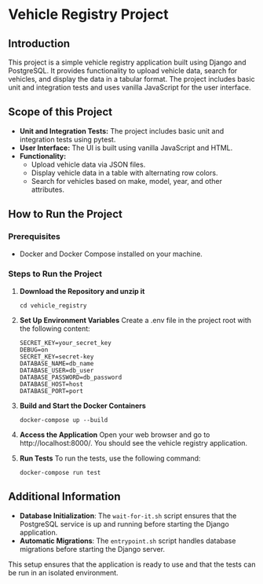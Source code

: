 # Vehicle Registry Project

## Introduction

This project is a simple vehicle registry application built using Django and PostgreSQL. It provides functionality to upload vehicle data, search for vehicles, and display the data in a tabular format. The project includes basic unit and integration tests and uses vanilla JavaScript for the user interface.

## Scope of this Project

- **Unit and Integration Tests:** The project includes basic unit and integration tests using pytest.
- **User Interface:** The UI is built using vanilla JavaScript and HTML.
- **Functionality:** 
  - Upload vehicle data via JSON files.
  - Display vehicle data in a table with alternating row colors.
  - Search for vehicles based on make, model, year, and other attributes.

## How to Run the Project

### Prerequisites

- Docker and Docker Compose installed on your machine.

### Steps to Run the Project

1. **Download the Repository and unzip it**

   ```
   cd vehicle_registry
   ```

2. **Set Up Environment Variables**
    Create a .env file in the project root with the following content:

    ```
    SECRET_KEY=your_secret_key
    DEBUG=on
    SECRET_KEY=secret-key
    DATABASE_NAME=db_name
    DATABASE_USER=db_user
    DATABASE_PASSWORD=db_password
    DATABASE_HOST=host
    DATABASE_PORT=port
    ```

3. **Build and Start the Docker Containers**
   ```
   docker-compose up --build
   ```

4. **Access the Application**
    Open your web browser and go to http://localhost:8000/. You should see the vehicle registry application.

5. **Run Tests**
    To run the tests, use the following command:
    ```
    docker-compose run test
    ```

## Additional Information

* **Database Initialization**: The `wait-for-it.sh` script ensures that the PostgreSQL service is up and running before starting the Django application.
* **Automatic Migrations**: The `entrypoint.sh` script handles database migrations before starting the Django server.

This setup ensures that the application is ready to use and that the tests can be run in an isolated environment.